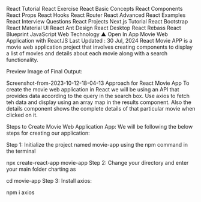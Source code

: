 React Tutorial
React Exercise
React Basic Concepts
React Components
React Props
React Hooks
React Router
React Advanced
React Examples
React Interview Questions
React Projects
Next.js Tutorial
React Bootstrap
React Material UI
React Ant Design
React Desktop
React Rebass
React Blueprint
JavaScript
Web Technology
▲
Open In App
Movie Web Application with ReactJS
Last Updated : 30 Jul, 2024
React Movie APP is a movie web application project that involves creating components to display a list of movies and details about each movie along with a search functionality.

Preview Image of Final Output:


Screenshot-from-2023-10-12-18-04-13
Approach for React Movie App
To create the movie web application in React we will be using an API that provides data according to the query in the search box. Use axios to fetch teh data and display using an array map in the results component. Also the details component shows the complete details of that particular movie when clicked on it.

Steps to Create Movie Web Application App:
We will be following the below steps for creating our application:

Step 1: Initialize the project named movie-app using the npm command in the terminal

npx create-react-app movie-app
Step 2: Change your directory and enter your main folder charting as

cd movie-app
Step 3: Install axios:


npm i axios 
